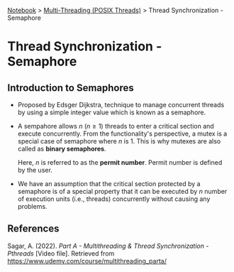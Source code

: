 <a href="../">Notebook</a> > <a href="./">Multi-Threading (POSIX Threads)</a> > Thread Synchronization - Semaphore

# Thread Synchronization - Semaphore



## Introduction to Semaphores

* Proposed by Edsger Dijkstra, technique to manage concurrent threads by using a simple integer value which is known as a semaphore.

* A sempahore allows $n$ ($n\ge1$) threads to enter a critical section and execute concurrently. From the functionality's perspective, a mutex is a special case of semaphore where $n$ is 1. This is why mutexes are also called as **binary semaphores**.

  Here, $n$ is referred to as the **permit number**. Permit number is defined by the user.

* We have an assumption that the critical section protected by a semaphore is of a special property that it can be executed by $n$ number of execution units (i.e., threads) concurrently without causing any problems.






## References

Sagar, A. (2022). *Part A - Multithreading & Thread Synchronization - Pthreads* [Video file]. Retrieved from  https://www.udemy.com/course/multithreading_parta/

